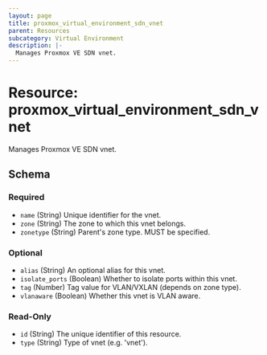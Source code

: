 ```yaml
---
layout: page
title: proxmox_virtual_environment_sdn_vnet
parent: Resources
subcategory: Virtual Environment
description: |-
  Manages Proxmox VE SDN vnet.
---
```


# Resource: proxmox_virtual_environment_sdn_vnet

Manages Proxmox VE SDN vnet.



<!-- schema generated by tfplugindocs -->
## Schema

### Required

- `name` (String) Unique identifier for the vnet.
- `zone` (String) The zone to which this vnet belongs.
- `zonetype` (String) Parent's zone type. MUST be specified.

### Optional

- `alias` (String) An optional alias for this vnet.
- `isolate_ports` (Boolean) Whether to isolate ports within this vnet.
- `tag` (Number) Tag value for VLAN/VXLAN (depends on zone type).
- `vlanaware` (Boolean) Whether this vnet is VLAN aware.

### Read-Only

- `id` (String) The unique identifier of this resource.
- `type` (String) Type of vnet (e.g. 'vnet').

